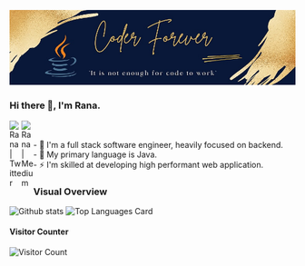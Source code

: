 <p align=”center”>
  <img src="/assets/Banner_github_arifng_small.jpg" alt="Banner">
</p>

### Hi there 👋, I'm Rana.
<a href="https://twitter.com/arifng2">
  <img align="left" alt="Rana | Twitter" width="21px" src="https://raw.githubusercontent.com/shinokada/shinokada/master/assets/twitter.png"/>
</a>
<a href="https://medium.com/@arifng">
  <img align="left" alt="Rana | Medium" width="21px" src="https://raw.githubusercontent.com/shinokada/shinokada/master/assets/medium.png"/>
</a>
<br>
<br>
- 🔭 I'm a full stack software engineer, heavily focused on backend.<br>
- 🌱 My primary language is Java.<br>
- ⚡ I'm skilled at developing high performant web application.


<!--
**arifng/arifng** is a ✨ _special_ ✨ repository because its `README.md` (this file) appears on your GitHub profile.

Here are some ideas to get you started:

- 🔭 I’m currently working on ...
- 🌱 I’m currently learning ...
- 👯 I’m looking to collaborate on ...
- 🤔 I’m looking for help with ...
- 💬 Ask me about ...
- 📫 How to reach me: ...
- 😄 Pronouns: ...
- ⚡ Fun fact: ...
-->
### Visual Overview<br>
![Github stats](https://github-readme-stats.vercel.app/api?username=arifng&theme=vue&show_icons=true&count_private=true&hide=issues,contribs)
![Top Languages Card](https://github-readme-stats.vercel.app/api/top-langs/?username=arifng&layout=compact)
<br>
#### Visitor Counter<br>
![Visitor Count](https://profile-counter.glitch.me/{arifng}/count.svg)
